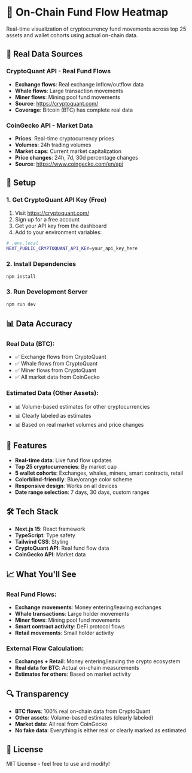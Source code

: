 # 🌊 On-Chain Fund Flow Heatmap

Real-time visualization of cryptocurrency fund movements across top 25 assets and wallet cohorts using actual on-chain data.

## 🎯 Real Data Sources

### **CryptoQuant API** - Real Fund Flows
- **Exchange flows**: Real exchange inflow/outflow data
- **Whale flows**: Large transaction movements
- **Miner flows**: Mining pool fund movements
- **Source**: https://cryptoquant.com/
- **Coverage**: Bitcoin (BTC) has complete real data

### **CoinGecko API** - Market Data
- **Prices**: Real-time cryptocurrency prices
- **Volumes**: 24h trading volumes
- **Market caps**: Current market capitalization
- **Price changes**: 24h, 7d, 30d percentage changes
- **Source**: https://www.coingecko.com/en/api

## 🚀 Setup

### 1. Get CryptoQuant API Key (Free)
1. Visit https://cryptoquant.com/
2. Sign up for a free account
3. Get your API key from the dashboard
4. Add to your environment variables:

```bash
# .env.local
NEXT_PUBLIC_CRYPTOQUANT_API_KEY=your_api_key_here
```

### 2. Install Dependencies
```bash
npm install
```

### 3. Run Development Server
```bash
npm run dev
```

## 📊 Data Accuracy

### **Real Data (BTC)**:
- ✅ Exchange flows from CryptoQuant
- ✅ Whale flows from CryptoQuant  
- ✅ Miner flows from CryptoQuant
- ✅ All market data from CoinGecko

### **Estimated Data (Other Assets)**:
- 📊 Volume-based estimates for other cryptocurrencies
- 📊 Clearly labeled as estimates
- 📊 Based on real market volumes and price changes

## 🎨 Features

- **Real-time data**: Live fund flow updates
- **Top 25 cryptocurrencies**: By market cap
- **5 wallet cohorts**: Exchanges, whales, miners, smart contracts, retail
- **Colorblind-friendly**: Blue/orange color scheme
- **Responsive design**: Works on all devices
- **Date range selection**: 7 days, 30 days, custom ranges

## 🛠️ Tech Stack

- **Next.js 15**: React framework
- **TypeScript**: Type safety
- **Tailwind CSS**: Styling
- **CryptoQuant API**: Real fund flow data
- **CoinGecko API**: Market data

## 📈 What You'll See

### **Real Fund Flows**:
- **Exchange movements**: Money entering/leaving exchanges
- **Whale transactions**: Large holder movements
- **Miner flows**: Mining pool fund movements
- **Smart contract activity**: DeFi protocol flows
- **Retail movements**: Small holder activity

### **External Flow Calculation**:
- **Exchanges + Retail**: Money entering/leaving the crypto ecosystem
- **Real data for BTC**: Actual on-chain measurements
- **Estimates for others**: Based on market activity

## 🔍 Transparency

- **BTC flows**: 100% real on-chain data from CryptoQuant
- **Other assets**: Volume-based estimates (clearly labeled)
- **Market data**: All real from CoinGecko
- **No fake data**: Everything is either real or clearly marked as estimated

## 📝 License

MIT License - feel free to use and modify!
